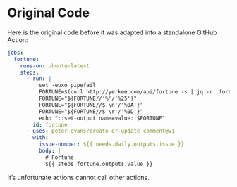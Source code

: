 # Original Code

Here is the original code before it was adapted into a standalone GitHub Action:

```yaml
jobs:
  fortune:
    runs-on: ubuntu-latest
    steps:
      - run: |
          set -euxo pipefail
          FORTUNE=$(curl http://yerkee.com/api/fortune -s | jq -r .fortune)
          FORTUNE="${FORTUNE//'%'/'%25'}"
          FORTUNE="${FORTUNE//$'\n'/'%0A'}"
          FORTUNE="${FORTUNE//$'\r'/'%0D'}"
          echo "::set-output name=value::$FORTUNE"
        id: fortune
      - uses: peter-evans/create-or-update-comment@v1
        with:
          issue-number: ${{ needs.daily.outputs.issue }}
          body: |
            # Fortune
            ${{ steps.fortune.outputs.value }}
```

It’s unfortunate actions cannot call other actions.
